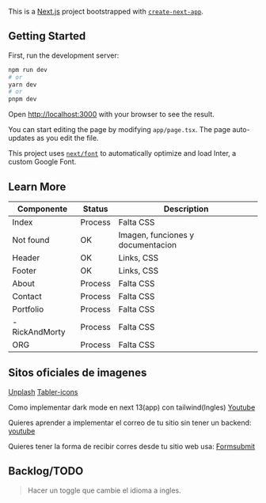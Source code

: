 This is a [Next.js](https://nextjs.org/) project bootstrapped with [`create-next-app`](https://github.com/vercel/next.js/tree/canary/packages/create-next-app).

## Getting Started

First, run the development server:

```bash
npm run dev
# or
yarn dev
# or
pnpm dev
```

Open [http://localhost:3000](http://localhost:3000) with your browser to see the result.

You can start editing the page by modifying `app/page.tsx`. The page auto-updates as you edit the file.

This project uses [`next/font`](https://nextjs.org/docs/basic-features/font-optimization) to automatically optimize and load Inter, a custom Google Font.

## Learn More

| Componente | Status | Description |
| ----------- | ----------- | ----------- |
| Index | Process | Falta CSS |
| Not found | OK | Imagen, funciones y documentacion |
| Header | OK | Links, CSS |
| Footer | OK | Links, CSS |
| About | Process | Falta CSS |
| Contact | Process | Falta CSS |
| Portfolio | Process | Falta CSS |
| - RickAndMorty | Process | Falta CSS |
| ORG | Process | Falta CSS |
## Sitos oficiales de imagenes

[Unplash](www.unsplash.com)
[Tabler-icons](https://tabler-icons.io/)

Como implementar dark mode en next 13(app) con tailwind(Ingles)
[Youtube](https://www.youtube.com/watch?v=optD7ns4ISQ&t=1379s)

Quieres aprender a implementar el correo de tu sitio sin tener un backend:
[youtube](https://www.youtube.com/watch?v=mmo9PR_9m84)

Quieres tener la forma de recibir corres desde tu sitio web usa: [Formsubmit](https://formsubmit.co/)

## Backlog/TODO
> Hacer un toggle que cambie el idioma a ingles.

